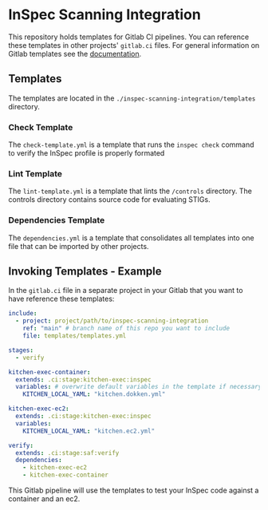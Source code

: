 # InSpec Scanning Integration

This repository holds templates for Gitlab CI pipelines. You can reference these templates in other projects' `gitlab.ci` files. For general information on Gitlab templates see the [documentation](https://docs.gitlab.com/ee/development/cicd/templates.html).

## Templates

The templates are located in the `./inspec-scanning-integration/templates` directory.

### Check Template

The `check-template.yml` is a template that runs the `inspec check` command to verify the InSpec profile is properly formated 

### Lint Template

The `lint-template.yml` is a template that lints the `/controls` directory. The controls directory contains source code for evaluating STIGs.

### Dependencies Template

The `dependencies.yml` is a template that consolidates all templates into one file that can be imported by other projects. 

## Invoking Templates - Example

In the `gitlab.ci` file in a separate project in your Gitlab that you want to have reference these templates:

``` yaml
include:
  - project: project/path/to/inspec-scanning-integration
    ref: "main" # branch name of this repo you want to include
    file: templates/templates.yml

stages:
  - verify

kitchen-exec-container:
  extends: .ci:stage:kitchen-exec:inspec
  variables: # overwrite default variables in the template if necessary
    KITCHEN_LOCAL_YAML: "kitchen.dokken.yml"

kitchen-exec-ec2:
  extends: .ci:stage:kitchen-exec:inspec
  variables:
    KITCHEN_LOCAL_YAML: "kitchen.ec2.yml"

verify:
  extends: .ci:stage:saf:verify
  dependencies:
    - kitchen-exec-ec2
    - kitchen-exec-container
```

This Gitlab pipeline will use the templates to test your InSpec code against a container and an ec2.